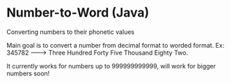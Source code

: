 # Number-to-Word (Java)
Converting numbers to their phonetic values

Main goal is to convert a number from decimal format to worded format.
Ex: 345782 ---> Three Hundred Forty Five Thousand Eighty Two.

It currently works for numbers up to 999999999999, will work for bigger numbers soon!
